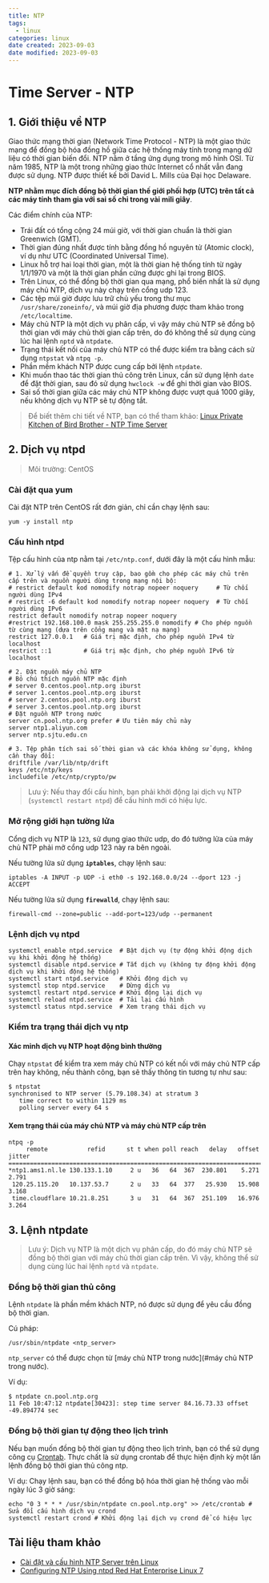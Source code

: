 ```yaml
---
title: NTP
tags:
  - linux
categories: linux
date created: 2023-09-03
date modified: 2023-09-03
---
```


# Time Server - NTP

## 1. Giới thiệu về NTP

Giao thức mạng thời gian (Network Time Protocol - NTP) là một giao thức mạng để đồng bộ hóa đồng hồ giữa các hệ thống máy tính trong mạng dữ liệu có thời gian biến đổi. NTP nằm ở tầng ứng dụng trong mô hình OSI. Từ năm 1985, NTP là một trong những giao thức Internet cổ nhất vẫn đang được sử dụng. NTP được thiết kế bởi David L. Mills của Đại học Delaware.

**NTP nhằm mục đích đồng bộ thời gian thế giới phối hợp (UTC) trên tất cả các máy tính tham gia với sai số chỉ trong vài mili giây**.

Các điểm chính của NTP:

- Trái đất có tổng cộng 24 múi giờ, với thời gian chuẩn là thời gian Greenwich (GMT).
- Thời gian đúng nhất được tính bằng đồng hồ nguyên tử (Atomic clock), ví dụ như UTC (Coordinated Universal Time).
- Linux hỗ trợ hai loại thời gian, một là thời gian hệ thống tính từ ngày 1/1/1970 và một là thời gian phần cứng được ghi lại trong BIOS.
- Trên Linux, có thể đồng bộ thời gian qua mạng, phổ biến nhất là sử dụng máy chủ NTP, dịch vụ này chạy trên cổng udp 123.
- Các tệp múi giờ được lưu trữ chủ yếu trong thư mục `/usr/share/zoneinfo/`, và múi giờ địa phương được tham khảo trong `/etc/localtime`.
- Máy chủ NTP là một dịch vụ phân cấp, vì vậy máy chủ NTP sẽ đồng bộ thời gian với máy chủ thời gian cấp trên, do đó không thể sử dụng cùng lúc hai lệnh `nptd` và `ntpdate`.
- Trạng thái kết nối của máy chủ NTP có thể được kiểm tra bằng cách sử dụng `ntpstat` và `ntpq -p`.
- Phần mềm khách NTP được cung cấp bởi lệnh `ntpdate`.
- Khi muốn thao tác thời gian thủ công trên Linux, cần sử dụng lệnh `date` để đặt thời gian, sau đó sử dụng `hwclock -w` để ghi thời gian vào BIOS.
- Sai số thời gian giữa các máy chủ NTP không được vượt quá 1000 giây, nếu không dịch vụ NTP sẽ tự động tắt.

> Để biết thêm chi tiết về NTP, bạn có thể tham khảo: [Linux Private Kitchen of Bird Brother - NTP Time Server](http://cn.linux.vbird.org/linux_server/0440ntp.php)

## 2. Dịch vụ ntpd

> Môi trường: CentOS

### Cài đặt qua yum

Cài đặt NTP trên CentOS rất đơn giản, chỉ cần chạy lệnh sau:

```shell
yum -y install ntp
```

### Cấu hình ntpd

Tệp cấu hình của ntp nằm tại `/etc/ntp.conf`, dưới đây là một cấu hình mẫu:

```shell
# 1. Xử lý vấn đề quyền truy cập, bao gồm cho phép các máy chủ trên cấp trên và nguồn người dùng trong mạng nội bộ:
# restrict default kod nomodify notrap nopeer noquery     # Từ chối người dùng IPv4
# restrict -6 default kod nomodify notrap nopeer noquery  # Từ chối người dùng IPv6
restrict default nomodify notrap nopeer noquery
#restrict 192.168.100.0 mask 255.255.255.0 nomodify # Cho phép nguồn từ cùng mạng (dựa trên cổng mạng và mặt nạ mạng)
restrict 127.0.0.1   # Giá trị mặc định, cho phép nguồn IPv4 từ localhost
restrict ::1         # Giá trị mặc định, cho phép nguồn IPv6 từ localhost

# 2. Đặt nguồn máy chủ NTP
# Bỏ chú thích nguồn NTP mặc định
# server 0.centos.pool.ntp.org iburst
# server 1.centos.pool.ntp.org iburst
# server 2.centos.pool.ntp.org iburst
# server 3.centos.pool.ntp.org iburst
# Đặt nguồn NTP trong nước
server cn.pool.ntp.org prefer # Ưu tiên máy chủ này
server ntp1.aliyun.com
server ntp.sjtu.edu.cn

# 3. Tệp phân tích sai số thời gian và các khóa không sử dụng, không cần thay đổi:
driftfile /var/lib/ntp/drift
keys /etc/ntp/keys
includefile /etc/ntp/crypto/pw
```

> Lưu ý: Nếu thay đổi cấu hình, bạn phải khởi động lại dịch vụ NTP (`systemctl restart ntpd`) để cấu hình mới có hiệu lực.

### Mở rộng giới hạn tường lửa

Cổng dịch vụ NTP là `123`, sử dụng giao thức udp, do đó tường lửa của máy chủ NTP phải mở cổng udp 123 này ra bên ngoài.

Nếu tường lửa sử dụng **`iptables`**, chạy lệnh sau:

```shell
iptables -A INPUT -p UDP -i eth0 -s 192.168.0.0/24 --dport 123 -j ACCEPT
```

Nếu tường lửa sử dụng **`firewalld`**, chạy lệnh sau:

```shell
firewall-cmd --zone=public --add-port=123/udp --permanent
```

### Lệnh dịch vụ ntpd

```shell
systemctl enable ntpd.service  # Bật dịch vụ (tự động khởi động dịch vụ khi khởi động hệ thống)
systemctl disable ntpd.service # Tắt dịch vụ (không tự động khởi động dịch vụ khi khởi động hệ thống)
systemctl start ntpd.service   # Khởi động dịch vụ
systemctl stop ntpd.service    # Dừng dịch vụ
systemctl restart ntpd.service # Khởi động lại dịch vụ
systemctl reload ntpd.service  # Tải lại cấu hình
systemctl status ntpd.service  # Xem trạng thái dịch vụ
```

### Kiểm tra trạng thái dịch vụ ntp

#### Xác minh dịch vụ NTP hoạt động bình thường

Chạy `ntpstat` để kiểm tra xem máy chủ NTP có kết nối với máy chủ NTP cấp trên hay không, nếu thành công, bạn sẽ thấy thông tin tương tự như sau:

```shell
$ ntpstat
synchronised to NTP server (5.79.108.34) at stratum 3
   time correct to within 1129 ms
   polling server every 64 s
```

#### Xem trạng thái của máy chủ NTP và máy chủ NTP cấp trên

```shell
ntpq -p
     remote           refid      st t when poll reach   delay   offset  jitter
==============================================================================
*ntp1.ams1.nl.le 130.133.1.10     2 u   36   64  367  230.801    5.271   2.791
 120.25.115.20   10.137.53.7      2 u   33   64  377   25.930   15.908   3.168
 time.cloudflare 10.21.8.251      3 u   31   64  367  251.109   16.976   3.264
```

## 3. Lệnh ntpdate

> Lưu ý: Dịch vụ NTP là một dịch vụ phân cấp, do đó máy chủ NTP sẽ đồng bộ thời gian với máy chủ thời gian cấp trên. Vì vậy, không thể sử dụng cùng lúc hai lệnh `nptd` và `ntpdate`.

### Đồng bộ thời gian thủ công

Lệnh `ntpdate` là phần mềm khách NTP, nó được sử dụng để yêu cầu đồng bộ thời gian.

Cú pháp:

```shell
/usr/sbin/ntpdate <ntp_server>
```

`ntp_server` có thể được chọn từ [máy chủ NTP trong nước](#máy chủ NTP trong nước).

Ví dụ:

```shell
$ ntpdate cn.pool.ntp.org
11 Feb 10:47:12 ntpdate[30423]: step time server 84.16.73.33 offset -49.894774 sec
```

### Đồng bộ thời gian tự động theo lịch trình

Nếu bạn muốn đồng bộ thời gian tự động theo lịch trình, bạn có thể sử dụng công cụ [Crontab](#crontab). Thực chất là sử dụng crontab để thực hiện định kỳ một lần lệnh đồng bộ thời gian thủ công ntp.

Ví dụ: Chạy lệnh sau, bạn có thể đồng bộ hóa thời gian hệ thống vào mỗi ngày lúc 3 giờ sáng:

```shell
echo "0 3 * * * /usr/sbin/ntpdate cn.pool.ntp.org" >> /etc/crontab # Sửa đổi cấu hình dịch vụ crond
systemctl restart crond # Khởi động lại dịch vụ crond để có hiệu lực
```

## Tài liệu tham khảo

- [Cài đặt và cấu hình NTP Server trên Linux](https://blogd.net/linux/cai-dat-va-cau-hinh-ntp-server-tren-linux/)
- [Configuring NTP Using ntpd Red Hat Enterprise Linux 7](https://access.redhat.com/documentation/en-us/red_hat_enterprise_linux/7/html/system_administrators_guide/ch-configuring_ntp_using_ntpd)
